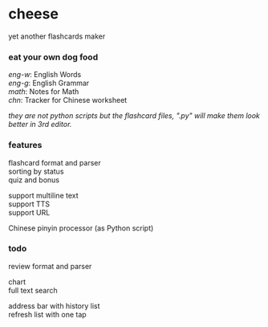 # cheese

yet another flashcards maker  

### eat your own dog food

*eng-w*: English Words  
*eng-g*: English Grammar  
*math*: Notes for Math  
*chn*: Tracker for Chinese worksheet  

*they are not python scripts but the flashcard files, ".py" will make them look better in 3rd editor.*

### features

flashcard format and parser  
sorting by status  
quiz and bonus  

support multiline text  
support TTS  
support URL  
  
Chinese pinyin processor (as Python script)  

### todo

review format and parser  

chart  
full text search  

address bar with history list  
refresh list with one tap  


